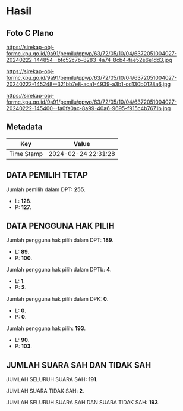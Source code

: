 # Hasil

## Foto C Plano

https://sirekap-obj-formc.kpu.go.id/9a91/pemilu/ppwp/63/72/05/10/04/6372051004027-20240222-144854--bfc52c7b-8283-4a74-8cb4-fae52e6e1dd3.jpg

https://sirekap-obj-formc.kpu.go.id/9a91/pemilu/ppwp/63/72/05/10/04/6372051004027-20240222-145248--321bb7e8-aca1-4939-a3b1-cd130b0128a6.jpg

https://sirekap-obj-formc.kpu.go.id/9a91/pemilu/ppwp/63/72/05/10/04/6372051004027-20240222-145400--fa0fa0ac-8a99-40a6-9695-f915c4b7671b.jpg


## Metadata

| Key        | Value               |
| ---------- | ------------------- |
| Time Stamp | 2024-02-24 22:31:28 |


## DATA PEMILIH TETAP

Jumlah pemilih dalam DPT: **255**.
 * L: **128**.
 * P: **127**.

## DATA PENGGUNA HAK PILIH

Jumlah pengguna hak pilih dalam DPT: **189**.
 * L: **89**.
 * P: **100**.

Jumlah pengguna hak pilih dalam DPTb: **4**.
 * L: **1**.
 * P: **3**.

Jumlah pengguna hak pilih dalam DPK: **0**.
 * L: **0**.
 * P: **0**.

Jumlah pengguna hak pilih: **193**.
 * L: **90**.
 * P: **103**.

## JUMLAH SUARA SAH DAN TIDAK SAH

JUMLAH SELURUH SUARA SAH: **191**.

JUMLAH SUARA TIDAK SAH: **2**.

JUMLAH SELURUH SUARA SAH DAN SUARA TIDAK SAH: **193**.


